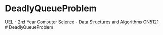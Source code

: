 # DeadlyQueueProblem
UEL - 2nd Year Computer Science - Data Structures and Algorithms CN5121
#   D e a d l y Q u e u e P r o b l e m  
 